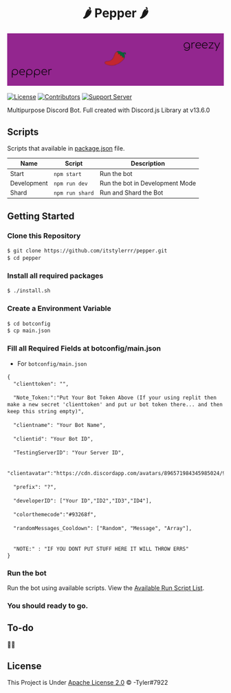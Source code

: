 <h1 align="center">🌶️ Pepper 🌶️</h1>

<p align="center">
  <img src="./Extras/Images/pepper banner.png" />
</p>

[![License](https://img.shields.io/github/license/itstylerrr/pepper?style=for-the-badge)](LICENSE) [![Contributors](https://img.shields.io/github/contributors/itstylerrr/pepper?style=for-the-badge)](https://github.com/itstylerrr/pepper/graphs/contributors) [![Support Server](https://img.shields.io/discord/971534964527087726?color=0099ff&logo=discord&logoColor=4e75e8&style=for-the-badge)](https://discord.gg/a7V6C4dAQj)

Multipurpose Discord Bot. Full created with Discord.js Library at v13.6.0

## Scripts

Scripts that available in [package.json](package.json) file.

| Name         | Script                  | Description                               |
| ------------ | ----------------------- | ----------------------------------------- |
| Start        | `npm start`            | Run the bot                               |
| Development  | `npm run dev`          | Run the bot in Development Mode           |
| Shard        | `npm run shard`        | Run and Shard the Bot                     |

## Getting Started

### Clone this Repository

```bash
$ git clone https://github.com/itstylerrr/pepper.git
$ cd pepper
```

### Install all required packages

```bash
$ ./install.sh
```

### Create a Environment Variable

```bash
$ cd botconfig
$ cp main.json
```

### Fill all Required Fields at botconfig/main.json

- For `botconfig/main.json`

```
{
  "clienttoken": "",

  "Note_Token:":"Put Your Bot Token Above (If your using replit then make a new secret 'clienttoken' and put ur bot token there... and then keep this string empty)",

  "clientname": "Your Bot Name",

  "clientid": "Your Bot ID",

  "TestingServerID": "Your Server ID",

  "clientavatar":"https://cdn.discordapp.com/avatars/896571984345985024/91b5cd580fe5bab5e420da0ad818d8bb.png",

  "prefix": "?",

  "developerID": ["Your ID","ID2","ID3","ID4"],

  "colorthemecode":"#93268f",
  
  "randomMessages_Cooldown": ["Random", "Message", "Array"],


  "NOTE:" : "IF YOU DONT PUT STUFF HERE IT WILL THROW ERRS"
}
```

### Run the bot

Run the bot using available scripts. View the [Available Run Script List](#scripts).

### You should ready to go.

## To-do

👀👀

## License

This Project is Under [Apache License 2.0](https://github.com/itstylerrr/pepper/blob/master/LICENSE) &copy; -Tyler#7922
